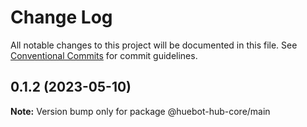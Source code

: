 # Change Log

All notable changes to this project will be documented in this file.
See [Conventional Commits](https://conventionalcommits.org) for commit guidelines.

## 0.1.2 (2023-05-10)

**Note:** Version bump only for package @huebot-hub-core/main

